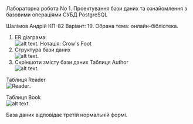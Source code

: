 
Лабораторна робота No 1.
Проектування бази даних та ознайомлення з базовими операціями СУБД PostgreSQL

Шалімов Андрій КП-82
Варіант: 19.
Обрана тема: онлайн-бібліотека.

1. ER діаграма:  
![alt text](https://i.imgur.com/IDgsZX8.png).
Нотація: Crow's Foot
2. Структура бази даних  
![alt text](https://i.imgur.com/pKUPBvY.png).
3. Скріншоти змісту бази даних
Таблиця Author  
![alt text](https://i.imgur.com/ScEkFi1.png "Author").

Таблиця Reader  
![Reader](https://i.imgur.com/FC9UPae.png "Reader").

Таблиця Book  
![alt text](https://i.imgur.com/DxpkfJN.png "Book").

База даних відповідає третій нормальній формі.
